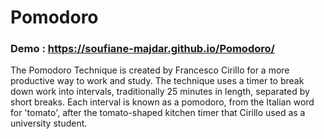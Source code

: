 # Pomodoro <h3>Demo : https://soufiane-majdar.github.io/Pomodoro/ </h3>
<p>
The Pomodoro Technique is created by Francesco Cirillo for a more productive way to work and study. The technique uses a timer to break down work into intervals, traditionally 25 minutes in length, separated by short breaks. Each interval is known as a pomodoro, from the Italian word for 'tomato', after the tomato-shaped kitchen timer that Cirillo used as a university student.
</p>

